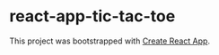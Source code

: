 # react-app-tic-tac-toe

This project was bootstrapped with [Create React App](https://github.com/facebook/create-react-app).